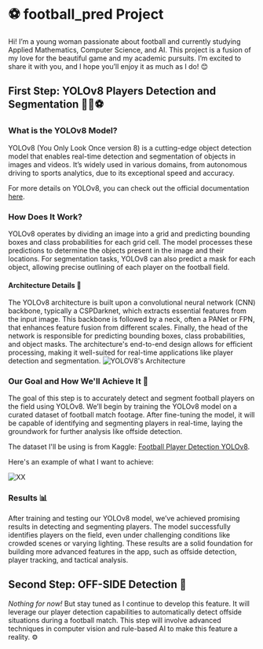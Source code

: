 # ⚽️ football_pred Project

Hi! I’m a young woman passionate about football and currently studying Applied Mathematics, Computer Science, and AI. This project is a fusion of my love for the beautiful game and my academic pursuits. I’m excited to share it with you, and I hope you’ll enjoy it as much as I do! 😊

## First Step: YOLOv8 Players Detection and Segmentation 🏃‍♀️⚽️

### What is the YOLOv8 Model?
YOLOv8 (You Only Look Once version 8) is a cutting-edge object detection model that enables real-time detection and segmentation of objects in images and videos. It’s widely used in various domains, from autonomous driving to sports analytics, due to its exceptional speed and accuracy.

For more details on YOLOv8, you can check out the official documentation [here](https://github.com/ultralytics/ultralytics).

### How Does It Work?
YOLOv8 operates by dividing an image into a grid and predicting bounding boxes and class probabilities for each grid cell. The model processes these predictions to determine the objects present in the image and their locations. For segmentation tasks, YOLOv8 can also predict a mask for each object, allowing precise outlining of each player on the football field.

#### Architecture Details 🧠
The YOLOv8 architecture is built upon a convolutional neural network (CNN) backbone, typically a CSPDarknet, which extracts essential features from the input image. This backbone is followed by a neck, often a PANet or FPN, that enhances feature fusion from different scales. Finally, the head of the network is responsible for predicting bounding boxes, class probabilities, and object masks. The architecture's end-to-end design allows for efficient processing, making it well-suited for real-time applications like player detection and segmentation.
![YOLOV8's Architecture](https://www.researchgate.net/publication/376980735/figure/fig1/AS:11431281215105371@1703945808285/YOLO-network-architecture-23.jpg) 

### Our Goal and How We'll Achieve It 🎯
The goal of this step is to accurately detect and segment football players on the field using YOLOv8. We’ll begin by training the YOLOv8 model on a curated dataset of football match footage. After fine-tuning the model, it will be capable of identifying and segmenting players in real-time, laying the groundwork for further analysis like offside detection.

The dataset I'll be using is from Kaggle: [Football Player Detection YOLOv8](https://www.kaggle.com/datasets/iasadpanwhar/football-player-detection-yolov8).

Here's an example of what I want to achieve:

![XX](https://miro.medium.com/v2/resize:fit:1400/1*zXS4XPz1RBa2GyCOOcm2SQ.jpeg) 

### Results 📊
After training and testing our YOLOv8 model, we’ve achieved promising results in detecting and segmenting players. The model successfully identifies players on the field, even under challenging conditions like crowded scenes or varying lighting. These results are a solid foundation for building more advanced features in the app, such as offside detection, player tracking, and tactical analysis.

## Second Step: OFF-SIDE Detection 🚩

*Nothing for now!* But stay tuned as I continue to develop this feature. It will leverage our player detection capabilities to automatically detect offside situations during a football match. This step will involve advanced techniques in computer vision and rule-based AI to make this feature a reality. ⚙️

